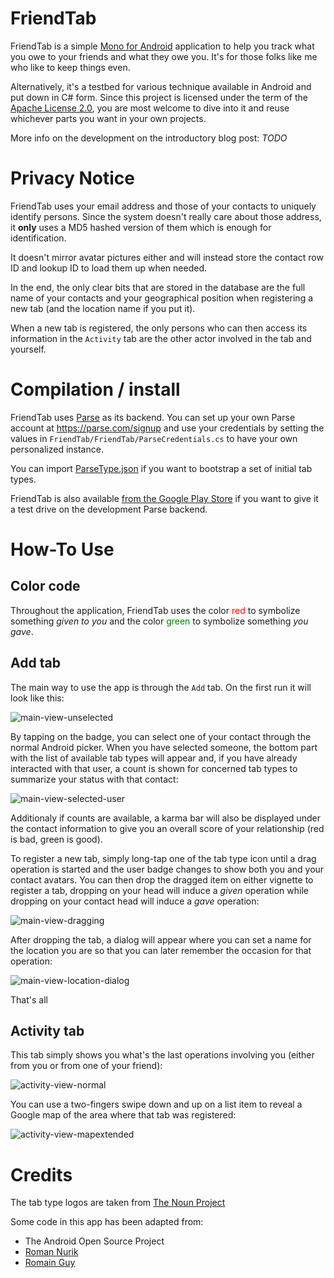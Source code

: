 FriendTab
=========

FriendTab is a simple [Mono for Android](http://xamarin.com/monoforandroid) application to help you track what you owe to your friends and what they owe you. It's for those folks like me who like to keep things even.

Alternatively, it's a testbed for various technique available in Android and put down in C# form. Since this project is licensed under the term of the [Apache License 2.0](http://www.apache.org/licenses/LICENSE-2.0), you are most welcome to dive into it and reuse whichever parts you want in your own projects.

More info on the development on the introductory blog post: *TODO*

Privacy Notice
==============

FriendTab uses your email address and those of your contacts to uniquely identify persons. Since the system doesn't really care about those address, it **only** uses a MD5 hashed version of them which is enough for identification.

It doesn't mirror avatar pictures either and will instead store the contact row ID and lookup ID to load them up when needed.

In the end, the only clear bits that are stored in the database are the full name of your contacts and your geographical position when registering a new tab (and the location name if you put it).

When a new tab is registered, the only persons who can then access its information in the `Activity` tab are the other actor involved in the tab and yourself.

Compilation / install
=====================

FriendTab uses [Parse](https://parse.com/) as its backend. You can set up your own Parse account at https://parse.com/signup and use your credentials by setting the values in `FriendTab/FriendTab/ParseCredentials.cs` to have your own personalized instance.

You can import [ParseType.json](https://github.com/garuma/FriendTab/blob/master/ParseType.json) if you want to bootstrap a set of initial tab types.

FriendTab is also available [from the Google Play Store](https://play.google.com/store/apps/details?id=org.neteril.friendtab) if you want to give it a test drive on the development Parse backend.

How-To Use
==========

Color code
----------

Throughout the application, FriendTab uses the color <span style="color:red">red</span> to symbolize something *given to you* and the color <span style="color:green">green</span> to symbolize something *you gave*.

Add tab
-------

The main way to use the app is through the `Add` tab. On the first run it will look like this:

![main-view-unselected](http://neteril.org/friendtab/screenshots-with-device/main-view-unselected.png)

By tapping on the badge, you can select one of your contact through the normal Android picker. When you have selected someone, the bottom part with the list of available tab types will appear and, if you have already interacted with that user, a count is shown for concerned tab types to summarize your status with that contact:

![main-view-selected-user](http://neteril.org/friendtab/screenshots-with-device/main-view-selected-user.png)

Additionaly if counts are available, a karma bar will also be displayed under the contact information to give you an overall score of your relationship (red is bad, green is good).

To register a new tab, simply long-tap one of the tab type icon until a drag operation is started and the user badge changes to show both you and your contact avatars. You can then drop the dragged item on either vignette to register a tab, dropping on your head will induce a *given* operation while dropping on your contact head will induce a *gave* operation:

![main-view-dragging](http://neteril.org/friendtab/screenshots-with-device/main-view-dragging.png)

After dropping the tab, a dialog will appear where you can set a name for the location you are so that you can later remember the occasion for that operation:

![main-view-location-dialog](http://neteril.org/friendtab/screenshots-with-device/main-view-location-dialog.png)

That's all

Activity tab
------------

This tab simply shows you what's the last operations involving you (either from you or from one of your friend):

![activity-view-normal](http://neteril.org/friendtab/screenshots-with-device/activity-view-normal.png)

You can use a two-fingers swipe down and up on a list item to reveal a Google map of the area where that tab was registered:

![activity-view-mapextended](http://neteril.org/friendtab/screenshots-with-device/activity-view-mapextended.png)

Credits
=======

The tab type logos are taken from [The Noun Project](http://thenounproject.com/)

Some code in this app has been adapted from:

- The Android Open Source Project
- [Roman Nurik](http://roman.nurik.net/)
- [Romain Guy](http://www.curious-creature.org/2012/12/11/android-recipe-1-image-with-rounded-corners/)
